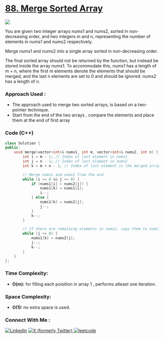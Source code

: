 # [88. Merge Sorted Array](https://leetcode.com/problems/merge-sorted-array/)

![](https://badgen.net/badge/Level/Easy/green)

You are given two integer arrays nums1 and nums2, sorted in non-decreasing order, and two integers m and n, representing the number of elements in nums1 and nums2 respectively.

Merge nums1 and nums2 into a single array sorted in non-decreasing order.

The final sorted array should not be returned by the function, but instead be stored inside the array nums1. To accommodate this, nums1 has a length of m + n, where the first m elements denote the elements that should be merged, and the last n elements are set to 0 and should be ignored. nums2 has a length of n.

### Approach Used :

-   The approach used to merge two sorted arrays, is based on a two-pointer technique.
-   Start from the end of the two arrays , compare the elements and place them at the end of first array


### Code (C++)

```cpp
class Solution {
public:
    void merge(vector<int>& nums1, int m, vector<int>& nums2, int n) {
        int i = m - 1; // Index of last element in nums1
        int j = n - 1; // Index of last element in nums2
        int k = m + n - 1; // Index of last element in the merged array

        // Merge nums1 and nums2 from the end
        while (i >= 0 && j >= 0) {
            if (nums1[i] > nums2[j]) {
                nums1[k] = nums1[i];
                i--;
            } else {
                nums1[k] = nums2[j];
                j--;
            }
            k--;
        }

        // If there are remaining elements in nums2, copy them to nums1
        while (j >= 0) {
            nums1[k] = nums2[j];
            j--;
            k--;
        }
    }
};
```

### Time Complexity:
- **O(m):** for filling each poisition in array 1 , performs atleast one iteration. 

### Space Complexity:
- **O(1):** no extra space is used.


### Connect With Me : 

<a href="https://www.linkedin.com/in/shivam-ray-b4306524a/" target="_blank"><img src="https://img.shields.io/badge/LinkedIn-0077B5?style=for-the-badge&logo=linkedin&logoColor=white" alt="LinkedIn"></a>
<a href="https://x.com/rai_shivam11/" target="_blank"><img src="https://img.shields.io/badge/Twitter-1DA1F2?style=for-the-badge&logo=twitter&logoColor=white" alt="X (formerly Twitter)">
</a>
<a href="https://leetcode.com/u/shrunited0702/" target="_blank"><img src="https://img.shields.io/badge/LeetCode-000000?style=for-the-badge&logo=LeetCode&logoColor=#d16c06" alt="leetcode">
</a>